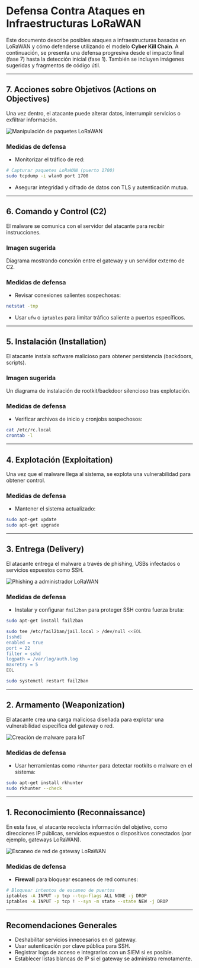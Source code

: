 
# Defensa Contra Ataques en Infraestructuras LoRaWAN

Este documento describe posibles ataques a infraestructuras basadas en LoRaWAN y cómo defenderse utilizando el modelo **Cyber Kill Chain**. A continuación, se presenta una defensa progresiva desde el impacto final (fase 7) hasta la detección inicial (fase 1). También se incluyen imágenes sugeridas y fragmentos de código útil.

---

## 7. Acciones sobre Objetivos (Actions on Objectives)

Una vez dentro, el atacante puede alterar datos, interrumpir servicios o exfiltrar información.

![Manipulación de paquetes LoRaWAN](https://tse3.mm.bing.net/th?id=OIP.KIShdpMpEWUDlkaCb8Rm-gHaE_&pid=Api)

### Medidas de defensa

- Monitorizar el tráfico de red:

```bash
# Capturar paquetes LoRaWAN (puerto 1700)
sudo tcpdump -i wlan0 port 1700
```

- Asegurar integridad y cifrado de datos con TLS y autenticación mutua.

---

## 6. Comando y Control (C2)

El malware se comunica con el servidor del atacante para recibir instrucciones.

### Imagen sugerida

Diagrama mostrando conexión entre el gateway y un servidor externo de C2.

### Medidas de defensa

- Revisar conexiones salientes sospechosas:

```bash
netstat -tnp
```

- Usar `ufw` o `iptables` para limitar tráfico saliente a puertos específicos.

---

## 5. Instalación (Installation)

El atacante instala software malicioso para obtener persistencia (backdoors, scripts).

### Imagen sugerida

Un diagrama de instalación de rootkit/backdoor silencioso tras explotación.

### Medidas de defensa

- Verificar archivos de inicio y cronjobs sospechosos:

```bash
cat /etc/rc.local
crontab -l
```

---

## 4. Explotación (Exploitation)

Una vez que el malware llega al sistema, se explota una vulnerabilidad para obtener control.

### Medidas de defensa

- Mantener el sistema actualizado:

```bash
sudo apt-get update
sudo apt-get upgrade
```

---

## 3. Entrega (Delivery)

El atacante entrega el malware a través de phishing, USBs infectados o servicios expuestos como SSH.

![Phishing a administrador LoRaWAN](https://tse1.mm.bing.net/th?id=OIP.RlEaZSYVsHyw0cYb82HjAgHaGW&pid=Api)

### Medidas de defensa

- Instalar y configurar `fail2ban` para proteger SSH contra fuerza bruta:

```bash
sudo apt-get install fail2ban

sudo tee /etc/fail2ban/jail.local > /dev/null <<EOL
[sshd]
enabled = true
port = 22
filter = sshd
logpath = /var/log/auth.log
maxretry = 5
EOL

sudo systemctl restart fail2ban
```

---

## 2. Armamento (Weaponization)

El atacante crea una carga maliciosa diseñada para explotar una vulnerabilidad específica del gateway o red.

![Creación de malware para IoT](https://tse3.mm.bing.net/th?id=OIP.KIShdpMpEWUDlkaCb8Rm-gHaE_&pid=Api)

### Medidas de defensa

- Usar herramientas como `rkhunter` para detectar rootkits o malware en el sistema:

```bash
sudo apt-get install rkhunter
sudo rkhunter --check
```

---

## 1. Reconocimiento (Reconnaissance)

En esta fase, el atacante recolecta información del objetivo, como direcciones IP públicas, servicios expuestos o dispositivos conectados (por ejemplo, gateways LoRaWAN).

![Escaneo de red de gateway LoRaWAN](https://tse3.mm.bing.net/th?id=OIP.yDcNpLjJqSKuYYcelxf4QgHaEd&pid=Api)

### Medidas de defensa

- **Firewall** para bloquear escaneos de red comunes:

```bash
# Bloquear intentos de escaneo de puertos
iptables -A INPUT -p tcp --tcp-flags ALL NONE -j DROP
iptables -A INPUT -p tcp ! --syn -m state --state NEW -j DROP
```

---

## Recomendaciones Generales

- Deshabilitar servicios innecesarios en el gateway.
- Usar autenticación por clave pública para SSH.
- Registrar logs de acceso e integrarlos con un SIEM si es posible.
- Establecer listas blancas de IP si el gateway se administra remotamente.

